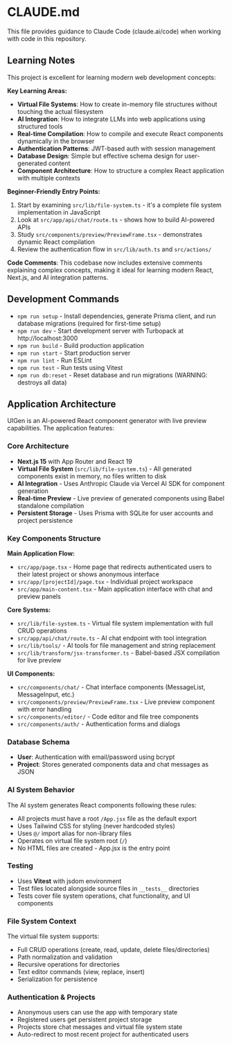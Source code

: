 # CLAUDE.md

This file provides guidance to Claude Code (claude.ai/code) when working with code in this repository.

## Learning Notes

This project is excellent for learning modern web development concepts:

**Key Learning Areas:**
- **Virtual File Systems**: How to create in-memory file structures without touching the actual filesystem
- **AI Integration**: How to integrate LLMs into web applications using structured tools
- **Real-time Compilation**: How to compile and execute React components dynamically in the browser
- **Authentication Patterns**: JWT-based auth with session management
- **Database Design**: Simple but effective schema design for user-generated content
- **Component Architecture**: How to structure a complex React application with multiple contexts

**Beginner-Friendly Entry Points:**
1. Start by examining `src/lib/file-system.ts` - it's a complete file system implementation in JavaScript
2. Look at `src/app/api/chat/route.ts` - shows how to build AI-powered APIs
3. Study `src/components/preview/PreviewFrame.tsx` - demonstrates dynamic React compilation
4. Review the authentication flow in `src/lib/auth.ts` and `src/actions/`

**Code Comments**: This codebase now includes extensive comments explaining complex concepts, making it ideal for learning modern React, Next.js, and AI integration patterns.

## Development Commands

- `npm run setup` - Install dependencies, generate Prisma client, and run database migrations (required for first-time setup)
- `npm run dev` - Start development server with Turbopack at http://localhost:3000
- `npm run build` - Build production application
- `npm run start` - Start production server
- `npm run lint` - Run ESLint
- `npm run test` - Run tests using Vitest
- `npm run db:reset` - Reset database and run migrations (WARNING: destroys all data)

## Application Architecture

UIGen is an AI-powered React component generator with live preview capabilities. The application features:

### Core Architecture
- **Next.js 15** with App Router and React 19
- **Virtual File System** (`src/lib/file-system.ts`) - All generated components exist in memory, no files written to disk
- **AI Integration** - Uses Anthropic Claude via Vercel AI SDK for component generation
- **Real-time Preview** - Live preview of generated components using Babel standalone compilation
- **Persistent Storage** - Uses Prisma with SQLite for user accounts and project persistence

### Key Components Structure

**Main Application Flow:**
- `src/app/page.tsx` - Home page that redirects authenticated users to their latest project or shows anonymous interface
- `src/app/[projectId]/page.tsx` - Individual project workspace
- `src/app/main-content.tsx` - Main application interface with chat and preview panels

**Core Systems:**
- `src/lib/file-system.ts` - Virtual file system implementation with full CRUD operations
- `src/app/api/chat/route.ts` - AI chat endpoint with tool integration
- `src/lib/tools/` - AI tools for file management and string replacement
- `src/lib/transform/jsx-transformer.ts` - Babel-based JSX compilation for live preview

**UI Components:**
- `src/components/chat/` - Chat interface components (MessageList, MessageInput, etc.)
- `src/components/preview/PreviewFrame.tsx` - Live preview component with error handling
- `src/components/editor/` - Code editor and file tree components
- `src/components/auth/` - Authentication forms and dialogs

### Database Schema
- **User**: Authentication with email/password using bcrypt
- **Project**: Stores generated components data and chat messages as JSON

### AI System Behavior
The AI system generates React components following these rules:
- All projects must have a root `/App.jsx` file as the default export
- Uses Tailwind CSS for styling (never hardcoded styles)
- Uses `@/` import alias for non-library files
- Operates on virtual file system root (`/`)
- No HTML files are created - App.jsx is the entry point

### Testing
- Uses **Vitest** with jsdom environment
- Test files located alongside source files in `__tests__` directories
- Tests cover file system operations, chat functionality, and UI components

### File System Context
The virtual file system supports:
- Full CRUD operations (create, read, update, delete files/directories)
- Path normalization and validation
- Recursive operations for directories
- Text editor commands (view, replace, insert)
- Serialization for persistence

### Authentication & Projects
- Anonymous users can use the app with temporary state
- Registered users get persistent project storage
- Projects store chat messages and virtual file system state
- Auto-redirect to most recent project for authenticated users